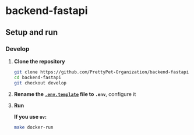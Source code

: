 # backend-fastapi

## Setup and run

### Develop

1. **Clone the repository**
   ```bash
   git clone https://github.com/PrettyPet-Organization/backend-fastapi.git
   cd backend-fastapi
   git checkout develop
   ```
2. **Rename the [`.env.template`](.env.template) file to `.env`**, configure it

3. **Run**

   **If you use `uv`:**
    ```bash
    make docker-run
    ```
